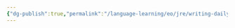 ```yaml
---
{"dg-publish":true,"permalink":"/language-learning/eo/jre/writing-daily-practice/","dgPassFrontmatter":true}
---
```



